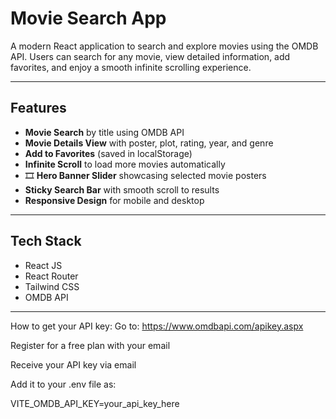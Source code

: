 # Movie Search App

A modern React application to search and explore movies using the OMDB API. Users can search for any movie, view detailed information, add favorites, and enjoy a smooth infinite scrolling experience.

---

##  Features

-  **Movie Search** by title using OMDB API
-  **Movie Details View** with poster, plot, rating, year, and genre
-  **Add to Favorites** (saved in localStorage)
-  **Infinite Scroll** to load more movies automatically
- 🎞 **Hero Banner Slider** showcasing selected movie posters
-  **Sticky Search Bar** with smooth scroll to results
-  **Responsive Design** for mobile and desktop

---

##  Tech Stack

- React JS
- React Router
- Tailwind CSS
- OMDB API

---
How to get your API key:
Go to: https://www.omdbapi.com/apikey.aspx

Register for a free plan with your email

Receive your API key via email

Add it to your .env file as:

VITE_OMDB_API_KEY=your_api_key_here



